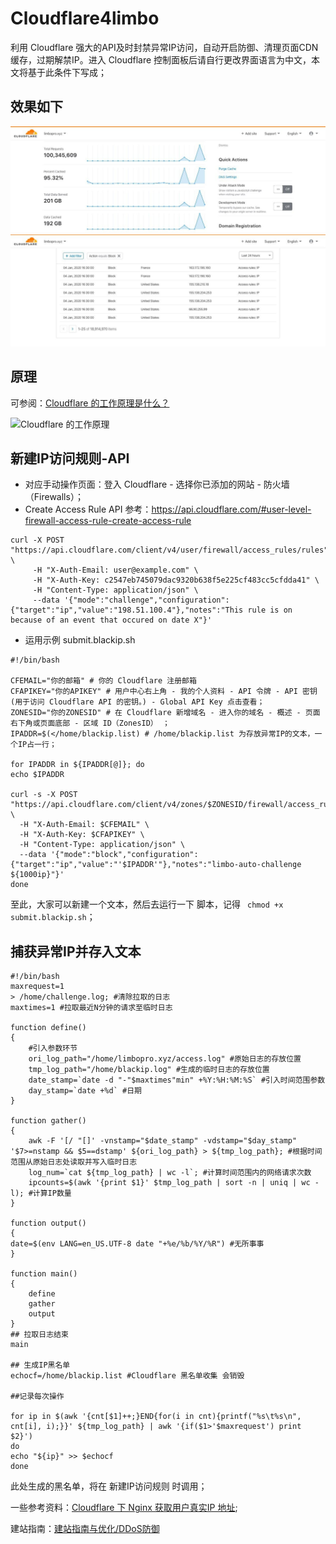 # Cloudflare4limbo
利用 Cloudflare 强大的API及时封禁异常IP访问，自动开启防御、清理页面CDN缓存，过期解禁IP。进入 Cloudflare 控制面板后请自行更改界面语言为中文，本文将基于此条件下写成；

## 效果如下

![Cloudflare-dash][1]
![Cloudflare-dash][4]

[1]:https://raw.githubusercontent.com/limbopro/Cloudflare4limbo/main/photo_2020-03-06_16-28-57.jpg
[4]:https://raw.githubusercontent.com/limbopro/Cloudflare4limbo/main/photo_2020-01-04_16-31-16.jpg

## 原理

可参阅：[Cloudflare 的工作原理是什么？][3]

![Cloudflare 的工作原理][2]

[2]:https://support.cloudflare.com/hc/article_attachments/360029342112/What_is_Cloudflare_v7.png
[3]:https://support.cloudflare.com/hc/zh-cn/articles/205177068-Cloudflare-的工作原理是什么-

## 新建IP访问规则-API

- 对应手动操作页面：登入 Cloudflare  - 选择你已添加的网站 - 防火墙（Firewalls）；
- Create Access Rule API 参考：https://api.cloudflare.com/#user-level-firewall-access-rule-create-access-rule

```
curl -X POST "https://api.cloudflare.com/client/v4/user/firewall/access_rules/rules" \
     -H "X-Auth-Email: user@example.com" \
     -H "X-Auth-Key: c2547eb745079dac9320b638f5e225cf483cc5cfdda41" \
     -H "Content-Type: application/json" \
     --data '{"mode":"challenge","configuration":{"target":"ip","value":"198.51.100.4"},"notes":"This rule is on because of an event that occured on date X"}'
```

- 运用示例 submit.blackip.sh

```
#!/bin/bash 

CFEMAIL="你的邮箱" # 你的 Cloudflare 注册邮箱
CFAPIKEY="你的APIKEY" # 用户中心右上角 - 我的个人资料 - API 令牌 - API 密钥 (用于访问 Cloudflare API 的密钥。) - Global API Key 点击查看；
ZONESID="你的ZONESID" # 在 Cloudflare 新增域名 - 进入你的域名 - 概述 - 页面右下角或页面底部 - 区域 ID（ZonesID） ；
IPADDR=$(</home/blackip.list) # /home/blackip.list 为存放异常IP的文本，一个IP占一行；

for IPADDR in ${IPADDR[@]}; do
echo $IPADDR

curl -s -X POST "https://api.cloudflare.com/client/v4/zones/$ZONESID/firewall/access_rules/rules" \
  -H "X-Auth-Email: $CFEMAIL" \
  -H "X-Auth-Key: $CFAPIKEY" \
  -H "Content-Type: application/json" \
  --data '{"mode":"block","configuration":{"target":"ip","value":"'$IPADDR'"},"notes":"limbo-auto-challenge ${1000ip}"}'
done

```

至此，大家可以新建一个文本，然后去运行一下 脚本，记得 ` chmod +x submit.blackip.sh`；

## 捕获异常IP并存入文本

```
#!/bin/bash 
maxrequest=1
> /home/challenge.log; #清除拉取的日志
maxtimes=1 #拉取最近N分钟的请求至临时日志

function define()
{
    #引入参数环节
    ori_log_path="/home/limbopro.xyz/access.log" #原始日志的存放位置
    tmp_log_path="/home/blackip.log" #生成的临时日志的存放位置
    date_stamp=`date -d "-"$maxtimes"min" +%Y:%H:%M:%S` #引入时间范围参数
    day_stamp=`date +%d` #日期
}

function gather()
{
    awk -F '[/ "[]' -vnstamp="$date_stamp" -vdstamp="$day_stamp" '$7>=nstamp && $5==dstamp' ${ori_log_path} > ${tmp_log_path}; #根据时间范围从原始日志处读取并写入临时日志
    log_num=`cat ${tmp_log_path} | wc -l`; #计算时间范围内的网络请求次数
    ipcounts=$(awk '{print $1}' $tmp_log_path | sort -n | uniq | wc -l); #计算IP数量
}

function output()
{
date=$(env LANG=en_US.UTF-8 date "+%e/%b/%Y/%R") #无所事事
}

function main()
{
    define
    gather
    output
}
## 拉取日志结束
main

## 生成IP黑名单
echocf=/home/blackip.list #Cloudflare 黑名单收集 会销毁

##记录每次操作

for ip in $(awk '{cnt[$1]++;}END{for(i in cnt){printf("%s\t%s\n", cnt[i], i);}}' ${tmp_log_path} | awk '{if($1>'$maxrequest') print $2}') 
do 
echo "${ip}" >> $echocf
done
```

此处生成的黑名单，将在 新建IP访问规则 时调用；

一些参考资料：[Cloudflare 下 Nginx 获取用户真实IP 地址](https://limbopro.xyz/archives/1481.html);

建站指南：[建站指南与优化/DDoS防御](https://limbopro.xyz/category/LNMP/)


